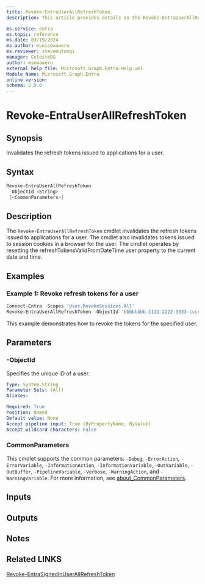 ```yaml
---
title: Revoke-EntraUserAllRefreshToken.
description: This article provides details on the Revoke-EntraUserAllRefreshToken command.

ms.service: entra
ms.topic: reference
ms.date: 03/19/2024
ms.author: eunicewaweru
ms.reviewer: stevemutungi
manager: CelesteDG
author: msewaweru
external help file: Microsoft.Graph.Entra-Help.xml
Module Name: Microsoft.Graph.Entra
online version:
schema: 2.0.0
---
```


# Revoke-EntraUserAllRefreshToken

## Synopsis

Invalidates the refresh tokens issued to applications for a user.

## Syntax

```powershell
Revoke-EntraUserAllRefreshToken 
 -ObjectId <String> 
 [<CommonParameters>]
```

## Description

The `Revoke-EntraUserAllRefreshToken` cmdlet invalidates the refresh tokens issued to applications for a user.
The cmdlet also invalidates tokens issued to session cookies in a browser for the user.
The cmdlet operates by resetting the refreshTokensValidFromDateTime user property to the current date and time.

## Examples

### Example 1: Revoke refresh tokens for a user

```powershell
Connect-Entra -Scopes 'User.RevokeSessions.All'
Revoke-EntraUserAllRefreshToken -ObjectId 'bbbbbbbb-1111-2222-3333-cccccccccccc'
```

This example demonstrates how to revoke the tokens for the specified user.

## Parameters

### -ObjectId

Specifies the unique ID of a user.

```yaml
Type: System.String
Parameter Sets: (All)
Aliases:

Required: True
Position: Named
Default value: None
Accept pipeline input: True (ByPropertyName, ByValue)
Accept wildcard characters: False
```

### CommonParameters

This cmdlet supports the common parameters: `-Debug`, `-ErrorAction`, `-ErrorVariable`, `-InformationAction`, `-InformationVariable`, `-OutVariable`, `-OutBuffer`, `-PipelineVariable`, `-Verbose`, `-WarningAction`, and `-WarningVariable`. For more information, see [about_CommonParameters](https://go.microsoft.com/fwlink/?LinkID=113216).

## Inputs

## Outputs

## Notes

## Related LINKS

[Revoke-EntraSignedInUserAllRefreshToken](Revoke-EntraSignedInUserAllRefreshToken.md)
